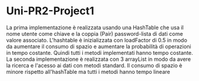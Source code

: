 # Uni-PR2-Project1

La prima implementazione è realizzata usando una HashTable 
che usa il nome utente come chiave e la coppia (Pair) password-lista di dati come valore associato. L'hashtable è inizializzata con loadFactor
di 0.5 in modo da aumentare il consumo di spazio e aumentare la probabilità di operazioni in tempo costante. Quindi tutti i metodi
implementati hanno tempo costante.
La seconda implementazione è realizzata con 3 arrayList in modo da avere la ricerca e l'acesso ai dati con metodi standard. 
Il consumo di spazio è minore rispetto all'hashTable ma tutti i metodi hanno tempo lineare
